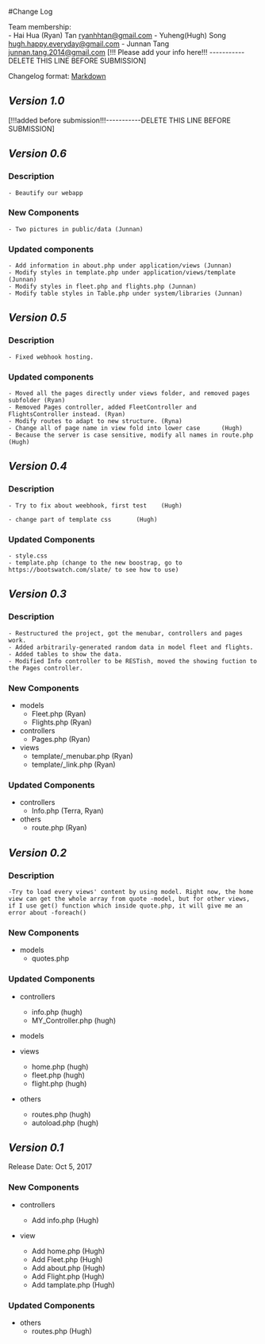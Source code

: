 #Change Log

Team membership:  
    - Hai Hua (Ryan) Tan <ryanhhtan@gmail.com> 
    - Yuheng(Hugh) Song <hugh.happy.everyday@gmail.com> 
    - Junnan Tang <junnan.tang.2014@gmail.com>
[!!! Please add your info here!!! -----------DELETE THIS LINE BEFORE SUBMISSION]

Changelog format: [Markdown](https://github.com/adam-p/markdown-here/wiki/Markdown-Cheatsheet) 

## *Version 1.0*
[!!!added before submission!!!-----------DELETE THIS LINE BEFORE SUBMISSION]

## *Version 0.6*
### Description
    - Beautify our webapp

### New Components
    - Two pictures in public/data (Junnan)

### Updated components
    - Add information in about.php under application/views (Junnan)
    - Modify styles in template.php under application/views/template (Junnan)
    - Modify styles in fleet.php and flights.php (Junnan)
    - Modify table styles in Table.php under system/libraries (Junnan)


## *Version 0.5*
### Description
    - Fixed webhook hosting.
### Updated components
    - Moved all the pages directly under views folder, and removed pages subfolder (Ryan)
    - Removed Pages controller, added FleetController and FlightsController instead. (Ryan) 
    - Modify routes to adapt to new structure. (Ryna) 
    - Change all of page name in view fold into lower case      (Hugh)
    - Because the server is case sensitive, modify all names in route.php       (Hugh)



## *Version 0.4*
### Description
    - Try to fix about weebhook, first test    (Hugh)
    
    - change part of template css       (Hugh)

### Updated Components
    - style.css
    - template.php (change to the new boostrap, go to https://bootswatch.com/slate/ to see how to use) 



## *Version 0.3*
### Description
    - Restructured the project, got the menubar, controllers and pages work.
    - Added arbitrarily-generated random data in model fleet and flights.
    - Added tables to show the data. 
    - Modified Info controller to be RESTish, moved the showing fuction to the Pages controller. 

### New Components
-   models
    -   Fleet.php    (Ryan)
    -   Flights.php  (Ryan)
-   controllers
    -   Pages.php    (Ryan)
-   views
    -   template/_menubar.php (Ryan)
    -   template/_link.php (Ryan)

### Updated Components
-   controllers
    -   Info.php    (Terra, Ryan)
-   others
    -   route.php   (Ryan)


## *Version 0.2*
### Description
    -Try to load every views' content by using model. Right now, the home view can get the whole array from quote -model, but for other views, if I use get() function which inside quote.php, it will give me an error about -foreach() 

### New Components
-   models
    -   quotes.php

### Updated Components

-   controllers
    -   info.php    (hugh)
    -   MY_Controller.php   (hugh)
-   models



-   views
    -   home.php    (hugh)
    -   fleet.php   (hugh)
    -   flight.php  (hugh)


-   others
    -   routes.php      (hugh)
    -   autoload.php    (hugh)

## *Version 0.1*
Release Date: Oct 5, 2017

### New Components

-   controllers

    -   Add info.php       (Hugh)

-   view
    -   Add home.php    (Hugh)
    -   Add Fleet.php   (Hugh)
    -   Add about.php   (Hugh)
    -   Add Flight.php  (Hugh)
    -   Add tamplate.php (Hugh)

### Updated Components

-   others
    -   routes.php  (Hugh)






